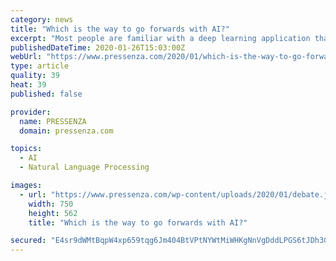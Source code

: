 ```yaml
---
category: news
title: "Which is the way to go forwards with AI?"
excerpt: "Most people are familiar with a deep learning application that involved an explicit notion of modularity and subroutines, such as Neural Module Networks or Neural Programming Interpreters like, Google Translate (GT ... methods to train artificial intelligence agents (AI) to understand human language instructions. Marcus and Bengio agreed ..."
publishedDateTime: 2020-01-26T15:03:00Z
webUrl: "https://www.pressenza.com/2020/01/which-is-the-way-to-go-forwards-with-ai/"
type: article
quality: 39
heat: 39
published: false

provider:
  name: PRESSENZA
  domain: pressenza.com

topics:
  - AI
  - Natural Language Processing

images:
  - url: "https://www.pressenza.com/wp-content/uploads/2020/01/debate.jpg"
    width: 750
    height: 562
    title: "Which is the way to go forwards with AI?"

secured: "E4sr9dWMtBqpW4xp659tqg6Jm404BtVPtNYWtMiWHKgNnVgDddLPGS6tJDh3GR0iWArDWVulokZ4aK666T9fk3UrQp9GxaASJLvVea1me9byPpD7nPIecjqdjO+zAHO75Fau6Rb+pm+a5WxcVaJN71yDUitch1w6IAoLcoDIRIl8UpeDtDJ+LsrBdoMQSaAhJ0k+aUSVRI7XLBpAe6lZSX7fif1c6LiH1J+h2PvyMQ6gIR3sED9i4nlu3RwCwozUgY9cFV4D4dMke4ieYjd0fd0IW/vngYrWHWnHl2KP4DZIIAIYpRmlvibFRKG/vnKI;NJE4CQZ9X3SJHQrixsaz6g=="
---
```


